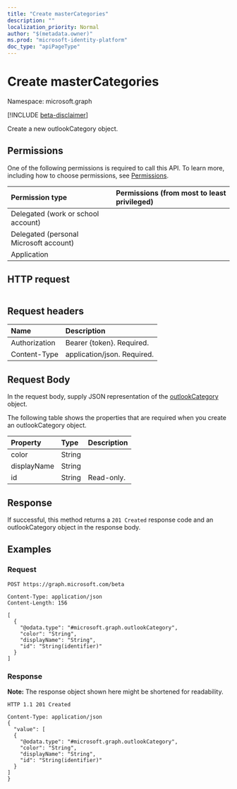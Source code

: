 ```yaml
---
title: "Create masterCategories"
description: ""
localization_priority: Normal
author: "$(metadata.owner)"
ms.prod: "microsoft-identity-platform"
doc_type: "apiPageType"
---
```


# Create masterCategories

Namespace: microsoft.graph

[!INCLUDE [beta-disclaimer](../../includes/beta-disclaimer.md)]

Create a new outlookCategory object.

## Permissions

One of the following permissions is required to call this API. To learn more, including how to choose permissions, see [Permissions](/graph/permissions-reference).

| Permission type                        | Permissions (from most to least privileged) |
| :------------------------------------- | :------------------------------------------ |
| Delegated (work or school account)     |                                             |
| Delegated (personal Microsoft account) |                                             |
| Application                            |                                             |

## HTTP request

<!-- {
  "blockType": "ignored"
}
-->

```http

```

## Request headers

| Name          | Description                 |
| :------------ | :-------------------------- |
| Authorization | Bearer {token}. Required.   |
| Content-Type  | application/json. Required. |

## Request Body

In the request body, supply JSON representation of the [outlookCategory](../resources/-outlookcategory.md) object.

<!-- Actions and Functions -->

<!-- CRUD Methods -->

The following table shows the properties that are required when you create an outlookCategory object.

| Property    | Type   | Description |
| :---------- | :----- | :---------- |
| color       | String |             |
| displayName | String |             |
| id          | String | Read-only.  |

## Response

If successful, this method returns a `201 Created` response code and an outlookCategory object in the response body.

## Examples

### Request

<!-- {
  "blockType": "request",
  "name": "create_mastercategories"
}
-->

```http
POST https://graph.microsoft.com/beta

Content-Type: application/json
Content-Length: 156

[
  {
    "@odata.type": "#microsoft.graph.outlookCategory",
    "color": "String",
    "displayName": "String",
    "id": "String(identifier)"
  }
]

```

### Response

**Note:** The response object shown here might be shortened for readability.

<!-- {
  "blockType": "response",
  "truncated": true,
  "@odata.type": "$(this.ReturnTypeFullName)"
}
-->

```http
HTTP 1.1 201 Created

Content-Type: application/json
{
  "value": [
  {
    "@odata.type": "#microsoft.graph.outlookCategory",
    "color": "String",
    "displayName": "String",
    "id": "String(identifier)"
  }
]
}

```
